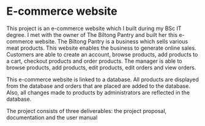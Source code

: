 # E-commerce website
This project is an e-commerce website which I built during my BSc IT degree. I met with the owner of The Biltong Pantry and built her this e-commerce website. The Biltong Pantry is a business which sells various meat products. This website enables the business to generate online sales. Customers are able to create an account, browse products, add products to a cart, checkout products and order products. The manager is able to browse products, add products, edit products, edit orders and view orders. 

This e-commerce website is linked to a database. All products are displayed from the database and orders that are placed are added to the database. Also, all changes made to products by administrators are reflected in the database.

The project consists of three deliverables: the project proposal, documentation and the user manual


